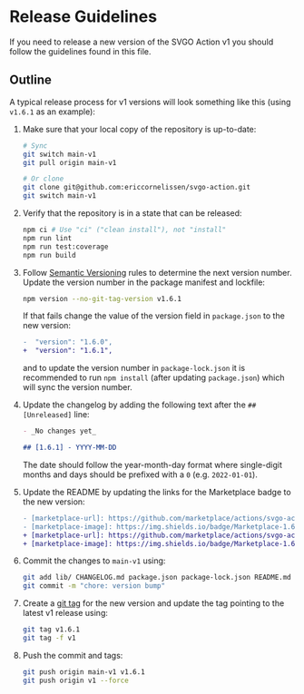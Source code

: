 # Release Guidelines

If you need to release a new version of the SVGO Action v1 you should follow the
guidelines found in this file.

## Outline

A typical release process for v1 versions will look something like this (using
`v1.6.1` as an example):

1. Make sure that your local copy of the repository is up-to-date:

   ```sh
   # Sync
   git switch main-v1
   git pull origin main-v1

   # Or clone
   git clone git@github.com:ericcornelissen/svgo-action.git
   git switch main-v1
   ```

1. Verify that the repository is in a state that can be released:

   ```sh
   npm ci # Use "ci" ("clean install"), not "install"
   npm run lint
   npm run test:coverage
   npm run build
   ```

1. Follow [Semantic Versioning] rules to determine the next version number.
   Update the version number in the package manifest and lockfile:

   ```sh
   npm version --no-git-tag-version v1.6.1
   ```

   If that fails change the value of the version field in `package.json` to the
   new version:

   ```diff
   -  "version": "1.6.0",
   +  "version": "1.6.1",
   ```

   and to update the version number in `package-lock.json` it is recommended to
   run `npm install` (after updating `package.json`) which will sync the version
   number.

1. Update the changelog by adding the following text after the `## [Unreleased]`
   line:

   ```md
   - _No changes yet_

   ## [1.6.1] - YYYY-MM-DD
   ```

   The date should follow the year-month-day format where single-digit months
   and days should be prefixed with a `0` (e.g. `2022-01-01`).

1. Update the README by updating the links for the Marketplace badge to the new
   version:

   ```diff
   - [marketplace-url]: https://github.com/marketplace/actions/svgo-action?version=v1.6.0
   - [marketplace-image]: https://img.shields.io/badge/Marketplace-1.6.0-undefined.svg?logo=github&logoColor=white&style=flat
   + [marketplace-url]: https://github.com/marketplace/actions/svgo-action?version=v1.6.1
   + [marketplace-image]: https://img.shields.io/badge/Marketplace-1.6.1-undefined.svg?logo=github&logoColor=white&style=flat
   ```

1. Commit the changes to `main-v1` using:

   ```sh
   git add lib/ CHANGELOG.md package.json package-lock.json README.md
   git commit -m "chore: version bump"
   ```

1. Create a [git tag] for the new version and update the tag pointing to the
   latest v1 release using:

   ```sh
   git tag v1.6.1
   git tag -f v1
   ```

1. Push the commit and tags:

   ```sh
   git push origin main-v1 v1.6.1
   git push origin v1 --force
   ```

[git tag]: https://git-scm.com/book/en/v2/Git-Basics-Tagging
[semantic versioning]: https://semver.org/spec/v2.0.0.html
